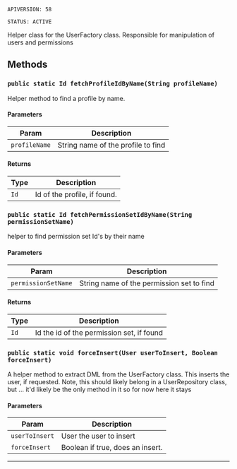 `APIVERSION: 58`

`STATUS: ACTIVE`

Helper class for the UserFactory class.
Responsible for manipulation of users and permissions

## Methods

### `public static Id fetchProfileIdByName(String profileName)`

Helper method to find a profile by name.

#### Parameters

| Param         | Description                        |
| ------------- | ---------------------------------- |
| `profileName` | String name of the profile to find |

#### Returns

| Type | Description                  |
| ---- | ---------------------------- |
| `Id` | Id of the profile, if found. |

### `public static Id fetchPermissionSetIdByName(String permissionSetName)`

helper to find permission set Id's by their name

#### Parameters

| Param               | Description                               |
| ------------------- | ----------------------------------------- |
| `permissionSetName` | String name of the permission set to find |

#### Returns

| Type | Description                               |
| ---- | ----------------------------------------- |
| `Id` | Id the id of the permission set, if found |

### `public static void forceInsert(User userToInsert, Boolean forceInsert)`

A helper method to extract DML from the UserFactory class. This inserts the user, if requested. Note, this should likely belong in a UserRepository class, but ... it'd likely be the only method in it so for now here it stays

#### Parameters

| Param          | Description                      |
| -------------- | -------------------------------- |
| `userToInsert` | User the user to insert          |
| `forceInsert`  | Boolean if true, does an insert. |

---
